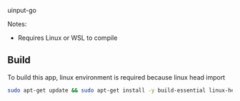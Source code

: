 uinput-go


Notes:
- Requires Linux or WSL to compile

## Build

To build this app, linux environment is required because linux head import

```sh
sudo apt-get update && sudo apt-get install -y build-essential linux-headers-generic gcc-multilib libc6-dev-i386
```